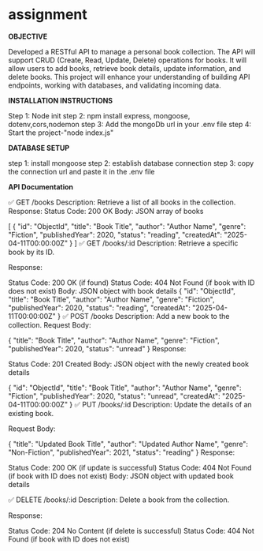 # assignment

**OBJECTIVE**



Developed a RESTful API to manage a personal book collection. The API will support CRUD (Create, Read, Update, Delete) operations for books. It will allow users to add books, retrieve book details, update information, and delete books. This project will enhance your understanding of building API endpoints, working with databases, and validating incoming data.

**INSTALLATION INSTRUCTIONS**



Step 1: Node init
step 2: npm install express, mongoose, dotenv,cors,nodemon
step 3: Add the mongoDb url in your .env file
step 4: Start the project-"node index.js"

**DATABASE SETUP**



step 1: install mongoose
step 2: establish database connection
step 3: copy the connection url and paste it in the .env file

**API Documentation**



✅ GET /books
Description: Retrieve a list of all books in the collection.
Response:
Status Code: 200 OK
Body: JSON array of books


[
  {
    "id": "ObjectId",
    "title": "Book Title",
    "author": "Author Name",
    "genre": "Fiction",
    "publishedYear": 2020,
    "status": "reading",
    "createdAt": "2025-04-11T00:00:00Z"
  }
]
✅ GET /books/:id
Description: Retrieve a specific book by its ID.


Response:


Status Code: 200 OK (if found)
Status Code: 404 Not Found (if book with ID does not exist)
Body: JSON object with book details
{
  "id": "ObjectId",
  "title": "Book Title",
  "author": "Author Name",
  "genre": "Fiction",
  "publishedYear": 2020,
  "status": "reading",
  "createdAt": "2025-04-11T00:00:00Z"
}
✅ POST /books
Description: Add a new book to the collection.
Request Body:

{
  "title": "Book Title",
  "author": "Author Name",
  "genre": "Fiction",
  "publishedYear": 2020,
  "status": "unread"
}
Response:


Status Code: 201 Created
Body: JSON object with the newly created book details


{
  "id": "ObjectId",
  "title": "Book Title",
  "author": "Author Name",
  "genre": "Fiction",
  "publishedYear": 2020,
  "status": "unread",
  "createdAt": "2025-04-11T00:00:00Z"
}
✅ PUT /books/:id
Description: Update the details of an existing book.


Request Body:

 {
  "title": "Updated Book Title",
  "author": "Updated Author Name",
  "genre": "Non-Fiction",
  "publishedYear": 2021,
  "status": "reading"
}
Response:


Status Code: 200 OK (if update is successful)
Status Code: 404 Not Found (if book with ID does not exist)
Body: JSON object with updated book details


✅ DELETE /books/:id
Description: Delete a book from the collection.


Response:


Status Code: 204 No Content (if delete is successful)
Status Code: 404 Not Found (if book with ID does not exist)
